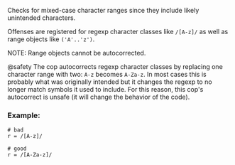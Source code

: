 Checks for mixed-case character ranges since they include likely unintended characters.

Offenses are registered for regexp character classes like `/[A-z]/`
as well as range objects like `('A'..'z')`.

NOTE: Range objects cannot be autocorrected.

@safety
    The cop autocorrects regexp character classes
    by replacing one character range with two: `A-z` becomes `A-Za-z`.
    In most cases this is probably what was originally intended
    but it changes the regexp to no longer match symbols it used to include.
    For this reason, this cop's autocorrect is unsafe (it will
    change the behavior of the code).

### Example:

    # bad
    r = /[A-z]/

    # good
    r = /[A-Za-z]/